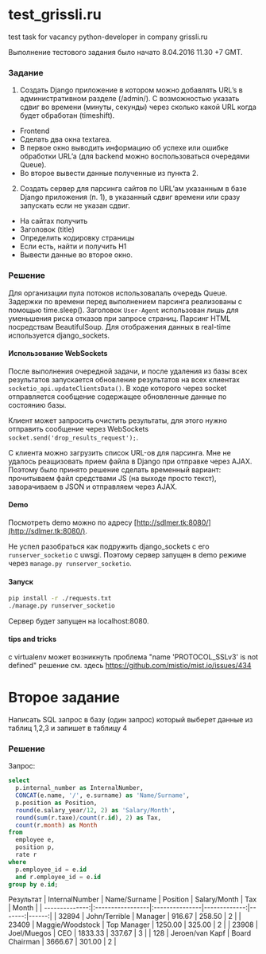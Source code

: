 # test_grissli.ru
test task for vacancy python-developer in company grissli.ru

Выполнение тестового задания было начато 8.04.2016 11.30 +7 GMT.

### Задание

1. Создать Django приложение в котором можно добавлять URL’s в административном разделе (/admin/). С возможностью указать сдвиг во времени (минуты, секунды) через сколько какой URL когда будет обработан (timeshift).
  - Frontend
  - Сделать два окна textarea.
  - В первое окно выводить информацию об успехе или ошибке обработки URL’a (для backend можно воспользоваться очередями Queue).
  - Во второе вывести данные полученные из пункта 2.
2. Создать сервер для парсинга сайтов по URL’ам указанным в базе Django приложения (п. 1), в указанный сдвиг времени или сразу запускать если не указан сдвиг.
  - На сайтах получить
  - Заголовок (title)
  - Определить кодировку страницы
  - Если есть, найти и получить H1
  - Вывести данные во второе окно.

### Решение

Для организации пула потоков использовалаль очередь Queue.
Задержки по времени перед выполнением парсинга реализованы с помощью time.sleep().
Заголовок `User-Agent` использован лишь для уменьшения риска отказов при запросе страниц.
Парсинг HTML посредствам BeautifulSoup.
Для отображения данных в real-time используется django_sockets.

#### Использование WebSockets

После выполнения очередной задачи, и после удаления из базы всех результатов запускается обновление результатов на всех клиентах `socketio_api.updateClientsData()`. В ходе которого через socket отправляется сообщение содержащее обновленные данные по состоянию базы.

Клиент может запросить очистить результаты, для этого нужно отправить сообщение через WebSockets `socket.send('drop_results_request');`.

С клиента можно загрузить список URL-ов для парсинга. Мне не удалось реащизовать прием файла в Django при отправке через AJAX. Поэтому было принято решение сделать временный вариант: прочитываем файл средствами JS (на выходе просто текст), заворачиваем в JSON и отправляем через AJAX.

#### Demo

Посмотреть demo можно по адресу [http://sdlmer.tk:8080/](http://sdlmer.tk:8080/).

Не успел разобраться как подружить django_sockets с его `runserver_socketio` с uwsgi. Поэтому сервер запущен в demo режиме через `manage.py runserver_socketio`.

#### Запуск

```bash
pip install -r ./requests.txt
./manage.py runserver_socketio
```

Сервер будет запущен на localhost:8080.

#### tips and tricks

c virtualenv может возникнуть проблема "name 'PROTOCOL_SSLv3' is not defined"
решение см. здесь https://github.com/mistio/mist.io/issues/434


# Второе задание

Написать SQL запрос в базу (один запрос) который выберет данные из таблиц 1,2,3 и запишет в таблицу 4

### Решение

Запрос:
```sql
select
  p.internal_number as InternalNumber,
  CONCAT(e.name, '/', e.surname) as 'Name/Surname',
  p.position as Position,
  round(e.salary_year/12, 2) as 'Salary/Month',
  round(sum(r.taxe)/count(r.id), 2) as Tax,
  count(r.month) as Month
from
  employee e,
  position p,
  rate r
where
  p.employee_id = e.id
  and r.employee_id = e.id
group by e.id;
```

Результат
| InternalNumber | Name/Surname     | Position       | Salary/Month | Tax    | Month |
| --------------:|:-----------------|:---------------|-------------:|-------:|------:|
|          32894 | John/Terrible    | Manager        |       916.67 | 258.50 |     2 |
|          23409 | Maggie/Woodstock | Top Manager    |      1250.00 | 325.00 |     2 |
|          23908 | Joel/Muegos      | CEO            |      1833.33 | 337.67 |     3 |
|            128 | Jeroen/van Kapf  | Board Chairman |      3666.67 | 301.00 |     2 |

[screenshot]: http://i.imgur.com/WKBGk4N.png "Скриншот выполнения"